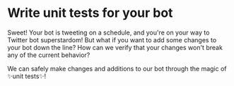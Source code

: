 # Write unit tests for your bot

Sweet! Your bot is tweeting on a schedule, and you're on your way to Twitter bot superstardom! But what if you want to add some changes to your bot down the line? How can we verify that your changes won't break any of the current behavior?

We can safely make changes and additions to our bot through the magic of ✨unit tests✨!